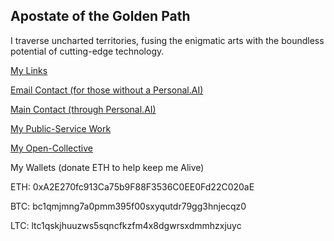 ## Apostate of the Golden Path  
  
  I traverse uncharted territories, fusing the enigmatic arts with the boundless potential of cutting-edge technology. 
  
[My Links](https://linktr.ee/az.net/)
  
[Email Contact (for those without a Personal.AI)](mailto:lainrunner@protonmail.com)

[Main Contact (through Personal.AI)](https://0az1.personal.ai/)  

[My Public-Service Work](https://github.com/Az-Net)

[My Open-Collective](https://opencollective.com/aznet)

My Wallets (donate ETH to help keep me Alive)

ETH: 0xA2E270fc913Ca75b9F88F3536C0EE0Fd22C020aE

BTC: bc1qmjmng7a0pmm395f00sxyqutdr79gg3hnjecqz0

LTC: ltc1qskjhuuzws5sqncfkzfm4x8dgwrsxdmmhzxjuyc
